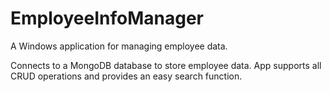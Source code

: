 # EmployeeInfoManager

A Windows application for managing employee data.

Connects to a MongoDB database to store employee data.
App supports all CRUD operations and provides an easy search function.
